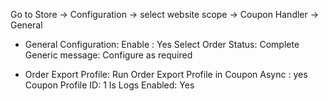 Go to Store -> Configuration -> select website scope -> Coupon Handler -> General
- General Configuration:
	Enable : Yes
	Select Order Status: Complete
	Generic message: Configure as required

- Order Export Profile:
  Run Order Export Profile in Coupon Async : yes
  Coupon Profile ID: 1
  Is Logs Enabled: Yes
